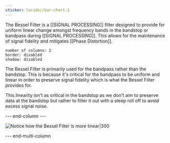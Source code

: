 ```yaml
---
sticker: lucide//bar-chart-2
---
```

The Bessel Filter is a [[SIGNAL PROCESSING]] filter designed to provide for uniform linear change amongst frequency bands in the bandstop or bandpass during [[SIGNAL PROCESSING]]. This allows for the maintenance of signal fidelity and mitigates [[Phase Distortion]]. 

```start-multi-column
number of columns: 2
border: disabled
shadow: disabled
```
The Bessel Filter is primarily used for the bandpass rather than the bandstop. 
This is because it's critical for the bandpass to be uniform and linear in order to preserve signal fidelity which is what the Bessel Filter provides for. 

This linearity isn't as critical in the bandstop as we don't aim to preserve data at the bandstop but rather to filter it out with a steep roll off to avoid excess signal noise.

--- end-column ---

![*Notice how the Bessel Filter is more linear*|300](https://ecstudiosystems.com/discover/textbooks/basic-electronics/filters/images/bessel-filter.jpg)

--- end-multi-column

